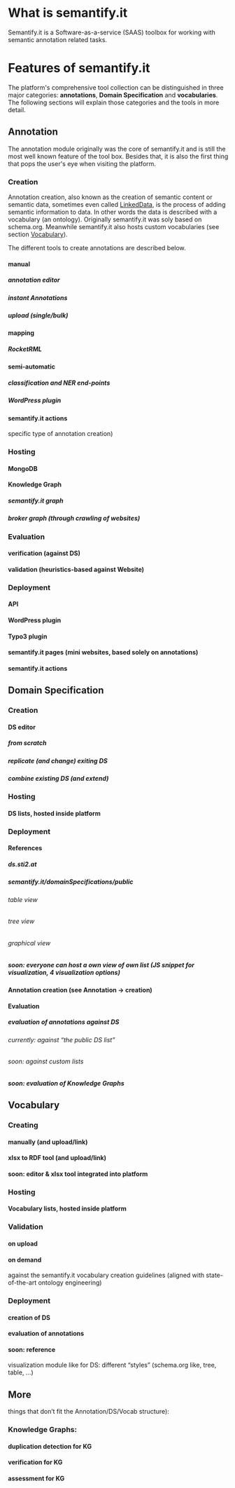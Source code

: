 # What is semantify.it
Semantify.it is a Software-as-a-service (SAAS) toolbox for working with semantic annotation related tasks.

# Features of semantify.it
The platform's comprehensive tool collection can be distinguished in three major categories: **annotations**, **Domain Specification** and **vocabularies**. The following sections will explain those categories and the tools in more detail.

## Annotation
The annotation module originally was the core of semantify.it and is still the most well known feature of the tool box. Besides that, it is also the first thing that pops the user's eye when visiting the platform.

### Creation
Annotation creation, also known as the creation of semantic content or semantic data, sometimes even called [LinkedData](https://en.wikipedia.org/wiki/Linked_data), is the process of adding semantic information to data. In other words the data is described with a vocabulary (an ontology). Originally semantify.it was soly based on schema.org. Meanwhile semantify.it also hosts custom vocabularies (see section [Vocabulary](#vocabulary)).

The different tools to create annotations are described below.

#### manual
##### annotation editor
##### instant Annotations
##### upload (single/bulk)
#### mapping
##### RocketRML
#### semi-automatic
##### classification and NER end-points
##### WordPress plugin
#### semantify.it actions
specific type of annotation creation)

### Hosting
#### MongoDB
#### Knowledge Graph
##### semantify.it graph
##### broker graph (through crawling of websites)

### Evaluation
#### verification (against DS)
#### validation (heuristics-based against Website)

### Deployment
#### API
#### WordPress plugin
#### Typo3 plugin
#### semantify.it pages (mini websites, based solely on annotations)
#### semantify.it actions

## Domain Specification

### Creation
#### DS editor
##### from scratch
##### replicate (and change) exiting DS
##### combine existing DS (and extend)

### Hosting
#### DS lists, hosted inside platform

### Deployment
#### References
##### ds.sti2.at
##### semantify.it/domainSpecifications/public
###### table view
###### tree view
###### graphical view
##### soon: everyone can host a own view of own list (JS snippet for visualization, 4 visualization options)
#### Annotation creation (see Annotation -> creation)
#### Evaluation
##### evaluation of annotations against DS
###### currently: against “the public DS list”
###### soon: against custom lists
##### soon: evaluation of Knowledge Graphs

## Vocabulary

### Creating
#### manually (and upload/link)
#### xlsx to RDF tool (and upload/link)
#### soon: editor & xlsx tool integrated into platform

### Hosting
#### Vocabulary lists, hosted inside platform

### Validation
#### on upload
#### on demand
against the semantify.it vocabulary creation guidelines (aligned with state-of-the-art ontology engineering)

### Deployment
#### creation of DS
#### evaluation of annotations
#### soon: reference
visualization module like for DS: different “styles” (schema.org like, tree, table, …)

## More
things that don’t fit the Annotation/DS/Vocab structure):

### Knowledge Graphs:
#### duplication detection for KG
#### verification for KG
#### assessment for KG
